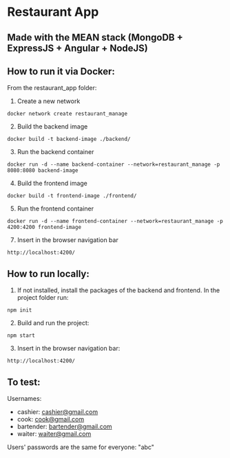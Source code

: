 # Restaurant App

Made with the MEAN stack (MongoDB + ExpressJS + Angular + NodeJS)
---

How to run it via Docker:
---

From the restaurant_app folder:

1. Create a new network

```
docker network create restaurant_manage
```


2. Build the backend image

```
docker build -t backend-image ./backend/
```

3. Run the backend container

```
docker run -d --name backend-container --network=restaurant_manage -p 8080:8080 backend-image
```

4. Build the frontend image

```
docker build -t frontend-image ./frontend/
```

5. Run the frontend container

```
docker run -d --name frontend-container --network=restaurant_manage -p 4200:4200 frontend-image
```

7. Insert in the browser navigation bar

```
http://localhost:4200/
```

How to run locally:
---

1. If not installed, install the packages of the backend and frontend. In the project folder run:

```
npm init
```

2. Build and run the project:

```
npm start
```

3. Insert in the browser navigation bar:

```
http://localhost:4200/
```

To test:
---

Usernames:
- cashier: cashier@gmail.com
- cook: cook@gmail.com
- bartender: bartender@gmail.com
- waiter: waiter@gmail.com

Users' passwords are the same for everyone: "abc"

